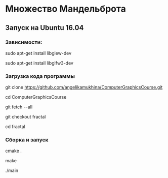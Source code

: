 # Множество Мандельброта
## Запуск на Ubuntu 16.04
### Зависимости:
sudo apt-get install libglew-dev  

sudo apt-get install libglfw3-dev  
### Загрузка кода программы
git clone https://github.com/angelikamukhina/ComputerGraphicsCourse.git  

cd ComputerGraphicsCourse  

git fetch --all  

git checkout fractal  

cd fractal  


### Сборка и запуск
cmake .  

make  

./main



